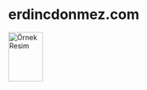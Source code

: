 # erdincdonmez.com
<img  width="70" height="100"  src="https://avatars.githubusercontent.com/u/29326994?v=4" alt="Örnek Resim"/>
